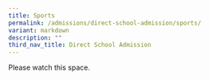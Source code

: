 ```yaml
---
title: Sports
permalink: /admissions/direct-school-admission/sports/
variant: markdown
description: ""
third_nav_title: Direct School Admission
---
```

Please watch this space.